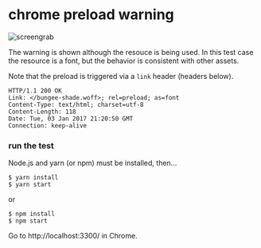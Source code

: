 # chrome preload warning

![screengrab](https://media.giphy.com/media/l4JzeNPdQAN6t9qDu/source.gif)

The warning is shown although the resouce is being used. In this test case the resource is a font, but the behavior is consistent with other assets. 

Note that the preload is triggered via a `link` header (headers below).
```
HTTP/1.1 200 OK
Link: </bungee-shade.woff>; rel=preload; as=font
Content-Type: text/html; charset=utf-8
Content-Length: 118
Date: Tue, 03 Jan 2017 21:20:50 GMT
Connection: keep-alive
```

### run the test

Node.js and yarn (or npm) must be installed, then...

```
$ yarn install
$ yarn start
```
or
```
$ npm install
$ npm start
```

Go to http://localhost:3300/ in Chrome.
